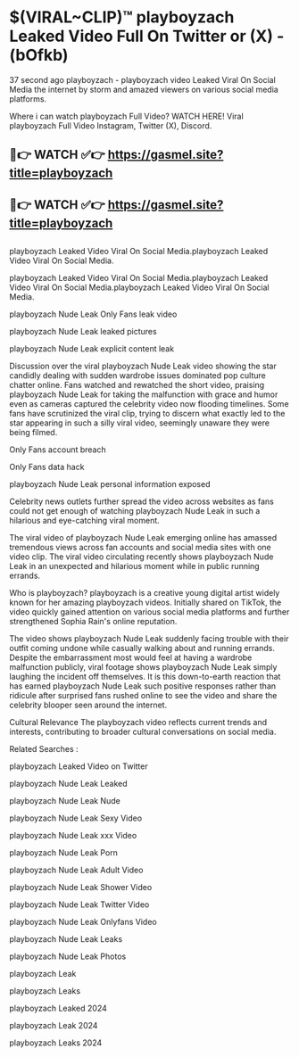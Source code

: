 # $(VIRAL~CLIP)™ playboyzach Leaked Video Full On Twitter or (X) -(bOfkb)
37 second ago playboyzach - playboyzach video Leaked Viral On Social Media the internet by storm and amazed viewers on various social media platforms.

Where i can watch playboyzach Full Video? WATCH HERE! Viral playboyzach Full Video Instagram, Twitter (X), Discord.

## 🔴👉 WATCH ✅👉 https://gasmel.site?title=playboyzach
## 🔴👉 WATCH ✅👉 https://gasmel.site?title=playboyzach
##
playboyzach Leaked Video Viral On Social Media.playboyzach Leaked Video Viral On Social Media.

playboyzach Leaked Video Viral On Social Media.playboyzach Leaked Video Viral On Social Media.playboyzach Leaked Video Viral On Social Media.

playboyzach Nude Leak Only Fans leak video

playboyzach Nude Leak leaked pictures

playboyzach Nude Leak explicit content leak

Discussion over the viral playboyzach Nude Leak video showing the star candidly dealing with sudden wardrobe issues dominated pop culture chatter online. Fans watched and rewatched the short video, praising playboyzach Nude Leak for taking the malfunction with grace and humor even as cameras captured the celebrity video now flooding timelines. Some fans have scrutinized the viral clip, trying to discern what exactly led to the star appearing in such a silly viral video, seemingly unaware they were being filmed.


Only Fans account breach

Only Fans data hack

playboyzach Nude Leak personal information exposed

Celebrity news outlets further spread the video across websites as fans could not get enough of watching playboyzach Nude Leak in such a hilarious and eye-catching viral moment.


The viral video of playboyzach Nude Leak emerging online has amassed tremendous views across fan accounts and social media sites with one video clip. The viral video circulating recently shows playboyzach Nude Leak in an unexpected and hilarious moment while in public running errands.


Who is playboyzach? playboyzach is a creative young digital artist widely known for her amazing playboyzach videos. Initially shared on TikTok, the video quickly gained attention on various social media platforms and further strengthened Sophia Rain's online reputation.

The video shows playboyzach Nude Leak suddenly facing trouble with their outfit coming undone while casually walking about and running errands. Despite the embarrassment most would feel at having a wardrobe malfunction publicly, viral footage shows playboyzach Nude Leak simply laughing the incident off themselves. It is this down-to-earth reaction that has earned playboyzach Nude Leak such positive responses rather than ridicule after surprised fans rushed online to see the video and share the celebrity blooper seen around the internet.

Cultural Relevance The playboyzach video reflects current trends and interests, contributing to broader cultural conversations on social media.

Related Searches :

playboyzach Leaked Video on Twitter

playboyzach Nude Leak Leaked

playboyzach Nude Leak Nude

playboyzach Nude Leak Sexy Video

playboyzach Nude Leak xxx Video

playboyzach Nude Leak Porn

playboyzach Nude Leak Adult Video

playboyzach Nude Leak Shower Video

playboyzach Nude Leak Twitter Video

playboyzach Nude Leak Onlyfans Video

playboyzach Nude Leak Leaks

playboyzach Nude Leak Photos

playboyzach Leak

playboyzach Leaks

playboyzach Leaked 2024

playboyzach Leak 2024

playboyzach Leaks 2024
